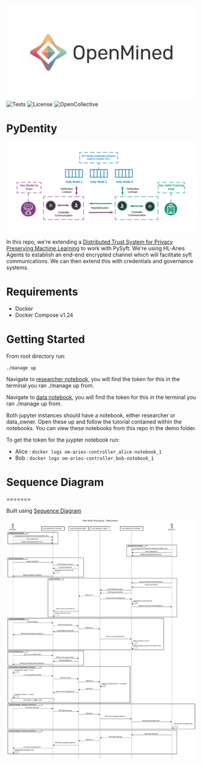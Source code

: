 ![om-logo](https://github.com/OpenMined/design-assets/blob/master/logos/OM/horizontal-primary-trans.png)
![Tests](https://github.com/OpenMined/PyVertical/workflows/Tests/badge.svg?branch=master)
![License](https://img.shields.io/github/license/OpenMined/PyVertical)
![OpenCollective](https://img.shields.io/opencollective/all/openmined)


# PyDentity

![Endgame](./images/endgame.png)

In this repo, we're extending a [Distributed Trust System for Privacy Preserving Machine Learning](https://arxiv.org/abs/2006.02456) to work with PySyft. We're using HL-Aries Agents to establish an end-end encrypted channel which will facilitate syft communications. We can then extend this with credentials and governance systems.

# Requirements

* Docker
* Docker Compose v1.24

# Getting Started

From root directory run:
```
./manage up
```

Navigate to [researcher notebook](http://localhost:8889), you will find the token for this in the terminal you ran ./manage up from.

Navigate to [data notebook](http://localhost:8888), you will find the token for this in the terminal you ran ./manage up from.

Both jupyter instances should have a notebook, either researcher or data_owner. Open these up and follow the tutorial contained within the notebooks. You can view these notebooks from this repo in the demo folder.

To get the token for the juypter notebook run:

* Alice : `docker logs om-aries-controller_alice-notebook_1`
* Bob : `docker logs om-aries-controller_bob-notebook_1`

# Sequence Diagram
=======

Built using [Sequence Diagram](https://sequencediagram.org)

![Sequence Diagram](./sequence_diagrams/controller_basic_messaging.svg)
